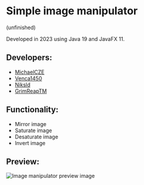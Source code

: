 # Simple image manipulator
(unfinished)

Developed in 2023 using Java 19 and JavaFX 11.  

## Developers:
- [MichaelCZE](https://github.com/MichaelCZE)
- [Venca1450](https://github.com/Venca1450)
- [Niksld](https://github.com/Niksld)
- [GrimReapTM](https://github.com/GrimReapTM)

## Functionality:
- Mirror image
- Saturate image
- Desaturate image
- Invert image

## Preview:
![Image manipulator preview image](https://cdn.discordapp.com/attachments/1231714799499612231/1288251063614312490/Screenshot_2203.png?ex=66f480cc&is=66f32f4c&hm=2402781349bf500d4327e0940d51cb3ff606423519ceb0894e34f2ff034d9a16&)
